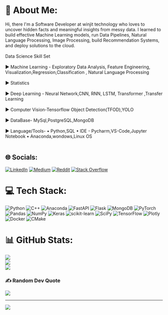 # 💫 About Me:
Hi, there I'm a Software Developer at winjit technology who loves to uncover hidden facts and meaningful insights from messy data. I learned to build effective Machine Learning models, run Data Pipelines, Natural Language Processing, Image Processing, build Recommendation Systems, and deploy solutions to the cloud.<br><br>Data Science Skill Set<br><br>► Machine Learning - Exploratory Data Analysis, Feature Engineering, Visualization,Regression,Classification , Natural Language Processing<br><br>► Statistics<br><br>► Deep Learning - Neural Network,CNN, RNN, LSTM, Transformer ,Transfer Learning<br><br>► Computer Vision-Tensorflow Object Detection(TFOD),YOLO<br><br>► DataBase- MySql,PostgreSQL,MongoDB<br><br>► Language/Tools- • Python,SQL • IDE - Pycharm,VS-Code,Jupyter Notebook • Anaconda,wondows,Linux OS<br><br>


## 🌐 Socials:
[![LinkedIn](https://img.shields.io/badge/LinkedIn-%230077B5.svg?logo=linkedin&logoColor=white)](https://linkedin.com/in/chetan-yeola-498344ab) [![Medium](https://img.shields.io/badge/Medium-12100E?logo=medium&logoColor=white)](https://medium.com/@yeola41) [![Reddit](https://img.shields.io/badge/Reddit-%23FF4500.svg?logo=Reddit&logoColor=white)](https://reddit.com/user/Chetan-Yeola) [![Stack Overflow](https://img.shields.io/badge/-Stackoverflow-FE7A16?logo=stack-overflow&logoColor=white)](https://stackoverflow.com/users/chetan-yeola) 

# 💻 Tech Stack:
![Python](https://img.shields.io/badge/python-3670A0?style=plastic&logo=python&logoColor=ffdd54) ![C++](https://img.shields.io/badge/c++-%2300599C.svg?style=plastic&logo=c%2B%2B&logoColor=white) ![Anaconda](https://img.shields.io/badge/Anaconda-%2344A833.svg?style=plastic&logo=anaconda&logoColor=white) ![FastAPI](https://img.shields.io/badge/FastAPI-005571?style=plastic&logo=fastapi) ![Flask](https://img.shields.io/badge/flask-%23000.svg?style=plastic&logo=flask&logoColor=white) ![MongoDB](https://img.shields.io/badge/MongoDB-%234ea94b.svg?style=plastic&logo=mongodb&logoColor=white) ![PyTorch](https://img.shields.io/badge/PyTorch-%23EE4C2C.svg?style=plastic&logo=PyTorch&logoColor=white) ![Pandas](https://img.shields.io/badge/pandas-%23150458.svg?style=plastic&logo=pandas&logoColor=white) ![NumPy](https://img.shields.io/badge/numpy-%23013243.svg?style=plastic&logo=numpy&logoColor=white) ![Keras](https://img.shields.io/badge/Keras-%23D00000.svg?style=plastic&logo=Keras&logoColor=white) ![scikit-learn](https://img.shields.io/badge/scikit--learn-%23F7931E.svg?style=plastic&logo=scikit-learn&logoColor=white) ![SciPy](https://img.shields.io/badge/SciPy-%230C55A5.svg?style=plastic&logo=scipy&logoColor=%white) ![TensorFlow](https://img.shields.io/badge/TensorFlow-%23FF6F00.svg?style=plastic&logo=TensorFlow&logoColor=white) ![Plotly](https://img.shields.io/badge/Plotly-%233F4F75.svg?style=plastic&logo=plotly&logoColor=white) ![Docker](https://img.shields.io/badge/docker-%230db7ed.svg?style=plastic&logo=docker&logoColor=white) ![CMake](https://img.shields.io/badge/CMake-%23008FBA.svg?style=plastic&logo=cmake&logoColor=white)
# 📊 GitHub Stats:
![](https://github-readme-stats.vercel.app/api?username=chetan-yeola&theme=dark&hide_border=false&include_all_commits=true&count_private=false)<br/>
![](https://github-readme-streak-stats.herokuapp.com/?user=chetan-yeola&theme=dark&hide_border=false)<br/>
![](https://github-readme-stats.vercel.app/api/top-langs/?username=chetan-yeola&theme=dark&hide_border=false&include_all_commits=true&count_private=false&layout=compact)

### ✍️ Random Dev Quote
![](https://quotes-github-readme.vercel.app/api?type=horizontal&theme=radical)

---
[![](https://visitcount.itsvg.in/api?id=chetan-yeola&icon=0&color=0)](https://visitcount.itsvg.in)
